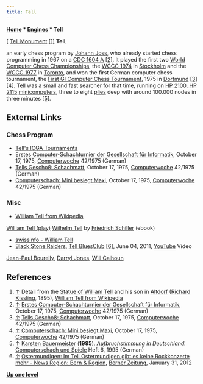 ```yaml
---
title: Tell
---
```

**[Home](Home "Home") \* [Engines](Engines "Engines") \* Tell**



[ [Tell Monument](https://en.wikipedia.org/wiki/Tell_Monument) <a id="cite-note-1" href="#cite-ref-1">[1]</a>
**Tell**,  

an early chess program by [Johann Joss](Johann_Joss "Johann Joss"), who already started chess programming in 1967 on a [CDC 1604 A](CDC_1604 "CDC 1604") <a id="cite-note-2" href="#cite-ref-2">[2]</a>. It played the first two [World Computer Chess Championships](World_Computer_Chess_Championship "World Computer Chess Championship"), the [WCCC 1974](WCCC_1974 "WCCC 1974") in [Stockholm](https://en.wikipedia.org/wiki/Stockholm) and the [WCCC 1977](WCCC_1977 "WCCC 1977") in [Toronto](https://en.wikipedia.org/wiki/Toronto), and won the first German computer chess tournament, the [First GI Computer Chess Tournament](First_GI_Computer_Chess_Tournament "First GI Computer Chess Tournament"), 1975 in [Dortmund](https://en.wikipedia.org/wiki/Dortmund) <a id="cite-note-3" href="#cite-ref-3">[3]</a> <a id="cite-note-4" href="#cite-ref-4">[4]</a>. Tell was a small and fast searcher for that time, running on [HP 2100, HP 2115](HP_2100 "HP 2100") [minicomputers](https://en.wikipedia.org/wiki/Minicomputer), three to eight [plies](Ply "Ply") deep with around 100.000 nodes in three minutes <a id="cite-note-5" href="#cite-ref-5">[5]</a>. 




## External Links


### Chess Program


* [Tell's ICGA Tournaments](https://www.game-ai-forum.org/icga-tournaments/program.php?id=49)
* [Erstes Computer-Schachturnier der Gesellschaft für Informatik](https://www.computerwoche.de/a/computer-logik-im-koeniglichen-spiel,1205123), October 17, 1975, [Computerwoche](Computerworld#Woche "Computerworld") 42/1975 (German)
* [Tells Geschoß: Schachmatt](https://www.computerwoche.de/a/tells-geschoss-schachmatt,1205122), October 17, 1975, [Computerwoche](Computerworld#Woche "Computerworld") 42/1975 (German)
* [Computerschach: Mini besiegt Maxi](https://www.computerwoche.de/a/computerschach-mini-besiegt-maxi,1205115), October 17, 1975, [Computerwoche](Computerworld#Woche "Computerworld") 42/1975 (German)


### Misc


* [William Tell from Wikipedia](https://en.wikipedia.org/wiki/William_Tell)


 [William Tell (play)](https://en.wikipedia.org/wiki/William_Tell_%28play%29)
 [Wilhelm Tell](http://www.gutenberg.org/ebooks/2782) by [Friedrich Schiller](https://en.wikipedia.org/wiki/Friedrich_Schiller) (ebook)
* [swissinfo - William Tell](http://www.swissinfo.ch/eng/specials/tell/index.html?cid=47534)
* [Black Stone Raiders](Category:Black_Stone_Raiders "Category:Black Stone Raiders"), [Tell BluesClub](http://www.ostermundigen.ch/leben-und-wohnen/tell-kultur-zentrum/) <a id="cite-note-6" href="#cite-ref-6">[6]</a>, June 04, 2011, [YouTube](https://en.wikipedia.org/wiki/YouTube) Video


 [Jean-Paul Bourelly](https://en.wikipedia.org/wiki/Jean-Paul_Bourelly), [Darryl Jones](Category:Darryl_Jones "Category:Darryl Jones"), [Will Calhoun](https://en.wikipedia.org/wiki/Will_Calhoun)
 
## References


1. <a id="cite-ref-1" href="#cite-note-1">↑</a> Detail from the [Statue of William Tell](https://en.wikipedia.org/wiki/Tell_Monument) and his son in [Altdorf](https://en.wikipedia.org/wiki/Altdorf,_Uri) ([Richard Kissling](https://en.wikipedia.org/wiki/Richard_Kissling), 1895), [William Tell from Wikipedia](https://en.wikipedia.org/wiki/William_Tell)
2. <a id="cite-ref-2" href="#cite-note-2">↑</a> [Erstes Computer-Schachturnier der Gesellschaft für Informatik](https://www.computerwoche.de/a/computer-logik-im-koeniglichen-spiel,1205123), October 17, 1975, [Computerwoche](Computerworld#Woche "Computerworld") 42/1975 (German)
3. <a id="cite-ref-3" href="#cite-note-3">↑</a> [Tells Geschoß: Schachmatt](https://www.computerwoche.de/a/tells-geschoss-schachmatt,1205122), October 17, 1975, [Computerwoche](Computerworld#Woche "Computerworld") 42/1975 (German)
4. <a id="cite-ref-4" href="#cite-note-4">↑</a> [Computerschach: Mini besiegt Maxi](https://www.computerwoche.de/a/computerschach-mini-besiegt-maxi,1205115), October 17, 1975, [Computerwoche](Computerworld#Woche "Computerworld") 42/1975 (German)
5. <a id="cite-ref-5" href="#cite-note-5">↑</a> [Karsten Bauermeister](Karsten_Bauermeister "Karsten Bauermeister") (**1995**). *Aufbruchstimmung in Deutschland.* [Computerschach und Spiele](Computerschach_und_Spiele "Computerschach und Spiele") Heft 6, 1995 (German)
6. <a id="cite-ref-6" href="#cite-note-6">↑</a> [Ostermundigen: Im Tell Ostermundigen gibt es keine Rockkonzerte mehr - News Region: Bern & Region](http://www.bernerzeitung.newsnet.ch/region/bern/Im-Tell-Ostermundigen-gibt-es-keine-Rockkonzerte-mehr/story/22521926), [Berner Zeitung](https://en.wikipedia.org/wiki/Berner_Zeitung), January 31, 2012

**[Up one level](Engines "Engines")**







 
